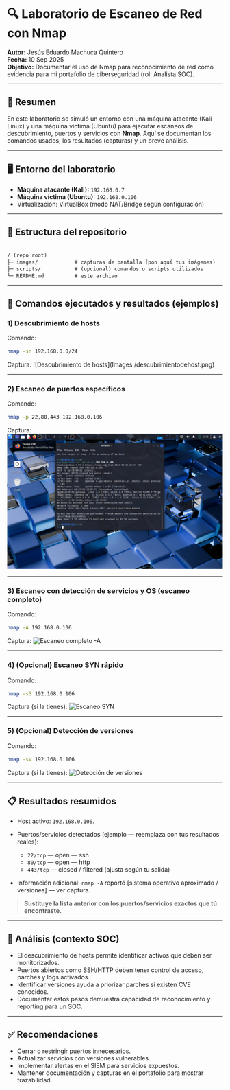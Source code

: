 # 🔍 Laboratorio de Escaneo de Red con Nmap

**Autor:** Jesús Eduardo Machuca Quintero  
**Fecha:** 10 Sep 2025  
**Objetivo:** Documentar el uso de Nmap para reconocimiento de red como evidencia para mi portafolio de ciberseguridad (rol: Analista SOC).

---

## 📌 Resumen
En este laboratorio se simuló un entorno con una máquina atacante (Kali Linux) y una máquina víctima (Ubuntu) para ejecutar escaneos de descubrimiento, puertos y servicios con **Nmap**. Aquí se documentan los comandos usados, los resultados (capturas) y un breve análisis.

---

## 🖥️ Entorno del laboratorio
- **Máquina atacante (Kali):** `192.168.0.7`  
- **Máquina víctima (Ubuntu):** `192.168.0.106`  
- Virtualización: VirtualBox (modo NAT/Bridge según configuración)

---

## 📂 Estructura del repositorio
```

/ (repo root)
├─ images/            # capturas de pantalla (pon aquí tus imágenes)
├─ scripts/           # (opcional) comandos o scripts utilizados
└─ README.md          # este archivo

````

---

## 🔎 Comandos ejecutados y resultados (ejemplos)

### 1) Descubrimiento de hosts
Comando:
```bash
nmap -sn 192.168.0.0/24
````

Captura:
![Descubrimiento de hosts](Images
/descubrimientodehost.png)

---

### 2) Escaneo de puertos específicos

Comando:

```bash
nmap -p 22,80,443 192.168.0.106
```

Captura:
![Escaneo puertos específicos](images/escaneocondetecciondeservicios.png)

---

### 3) Escaneo con detección de servicios y OS (escaneo completo)

Comando:

```bash
nmap -A 192.168.0.106
```

Captura:
![Escaneo completo -A](images/nmap_A_scan.png)

---

### 4) (Opcional) Escaneo SYN rápido

Comando:

```bash
nmap -sS 192.168.0.106
```

Captura (si la tienes):
![Escaneo SYN](images/nmap_sS.png)

---

### 5) (Opcional) Detección de versiones

Comando:

```bash
nmap -sV 192.168.0.106
```

Captura (si la tienes):
![Detección de versiones](images/nmap_sV.png)

---

## 📋 Resultados resumidos

* Host activo: `192.168.0.106`.
* Puertos/servicios detectados (ejemplo — reemplaza con tus resultados reales):

  * `22/tcp` — open — ssh
  * `80/tcp` — open — http
  * `443/tcp` — closed / filtered (ajusta según tu salida)
* Información adicional: `nmap -A` reportó \[sistema operativo aproximado / versiones] — ver captura.

> **Sustituye la lista anterior con los puertos/servicios exactos que tú encontraste.**

---

## 🧠 Análisis (contexto SOC)

* El descubrimiento de hosts permite identificar activos que deben ser monitorizados.
* Puertos abiertos como SSH/HTTP deben tener control de acceso, parches y logs activados.
* Identificar versiones ayuda a priorizar parches si existen CVE conocidos.
* Documentar estos pasos demuestra capacidad de reconocimiento y reporting para un SOC.

---

## ✅ Recomendaciones

* Cerrar o restringir puertos innecesarios.
* Actualizar servicios con versiones vulnerables.
* Implementar alertas en el SIEM para servicios expuestos.
* Mantener documentación y capturas en el portafolio para mostrar trazabilidad.
